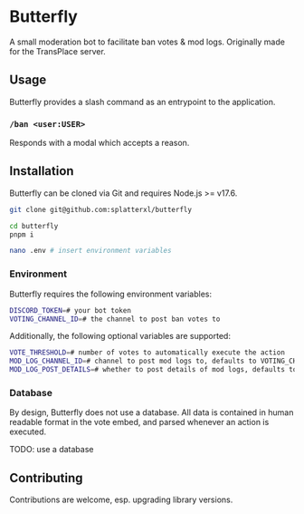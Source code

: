# Butterfly

A small moderation bot to facilitate ban votes & mod logs. Originally made for the TransPlace server.

## Usage

Butterfly provides a slash command as an entrypoint to the application.

### `/ban <user:USER>`

Responds with a modal which accepts a reason.

## Installation

Butterfly can be cloned via Git and requires Node.js >= v17.6.

```sh 
git clone git@github.com:splatterxl/butterfly

cd butterfly
pnpm i 

nano .env # insert environment variables 
```

### Environment 

Butterfly requires the following environment variables:

```sh 
DISCORD_TOKEN=# your bot token 
VOTING_CHANNEL_ID=# the channel to post ban votes to 
```

Additionally, the following optional variables are supported:

```sh 
VOTE_THRESHOLD=# number of votes to automatically execute the action
MOD_LOG_CHANNEL_ID=# channel to post mod logs to, defaults to VOTING_CHANNEL_ID
MOD_LOG_POST_DETAILS=# whether to post details of mod logs, defaults to true 
```

### Database

By design, Butterfly does not use a database. All data is contained in human readable format in the vote embed, and parsed whenever an action is executed.

TODO: use a database

## Contributing 

Contributions are welcome, esp. upgrading library versions.
